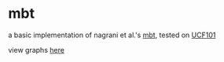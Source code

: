 # mbt

a basic implementation of nagrani et al.'s [mbt](https://arxiv.org/abs/2107.00135), tested on [UCF101](https://www.crcv.ucf.edu/data/UCF101.php)

view graphs [here](https://api.wandb.ai/links/souhhmm-bits-pilani/itc7h00y)

